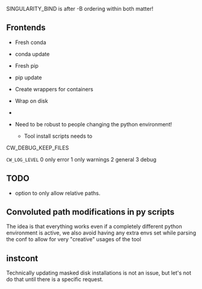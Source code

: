 
SINGULARITY_BIND is after -B
ordering within both matter!


## Frontends

- Fresh conda
- conda update
- Fresh pip
- pip update
- Create wrappers for containers
- Wrap on disk
-   

- Need to be robust to people changing the python environment!
    - Tool install scripts needs to 



CW_DEBUG_KEEP_FILES

`CW_LOG_LEVEL`
0 only error
1 only warnings
2 general
3 debug

## TODO
- option to only allow relative paths.


## Convoluted path modifications in py scripts
The idea is that everything works even if a completely different python
environment is active, we also avoid having any extra envs set while parsing
the conf to allow for very "creative" usages of the tool

## instcont

Technically updating masked disk installations
is not an issue, but let's not do that until there is a specific
request. 
